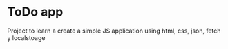 # ToDo app

Project to learn a create a simple JS application using html, css, json, fetch y localstoage